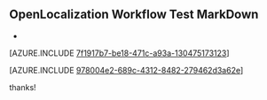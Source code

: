 ## OpenLocalization Workflow Test MarkDown
* 

[AZURE.INCLUDE [7f1917b7-be18-471c-a93a-130475173123](calleeMd1.md)]



[AZURE.INCLUDE [978004e2-689c-4312-8482-279462d3a62e](calleeMd2.md)]

 
thanks!